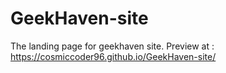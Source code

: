# GeekHaven-site
The landing page for geekhaven site.
Preview at : https://cosmiccoder96.github.io/GeekHaven-site/

